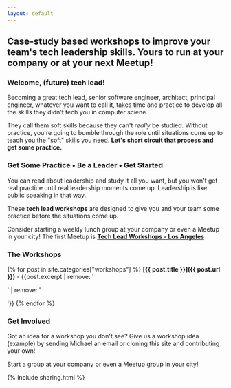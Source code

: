 ```yaml
---
layout: default
---
```


## Case-study based workshops to improve your team's tech leadership skills. Yours to run at your company or at your next Meetup!

### Welcome, (future) tech lead!

Becoming a great tech lead, senior software engineer, architect, principal engineer, whatever you want to call it, takes time and practice to develop all the skills they didn't tech you in computer sciene. 

They call them soft skills because they can't *really* be studied. Without practice, you're going to bumble through the role until situations come up to teach you the "soft" skills you need. **Let's short circuit that process and get some practice.**

### Get Some Practice &bull; Be a Leader &bull; Get Started
You can read about leadership and study it all you want, but you won't get real practice until real leadership moments come up. Leadership is like public speaking in that way.

These **tech lead workshops** are designed to give you and your team some practice before the situations come up.

Consider starting a weekly lunch group at your company or even a Meetup in your city! The first Meetup is **[Tech Lead Workshops - Los Angeles](https://www.meetup.com/Tech-Lead-Workshops-Los-Angeles/)**

### The Workshops

{% for post in site.categories["workshops"]  %}
  **[{{ post.title }}]({{ post.url }})** - {{post.excerpt  | remove: '<p>' | remove: '</p>'}}
{% endfor %}

### Get Involved
<!--TODO-->

Got an idea for a workshop you don't see? Give us a workshop idea (example) by sending Michael an email or cloning this site and contributing your own!

Start a group at your company or even a Meetup group in your city!

{% include sharing.html %}
